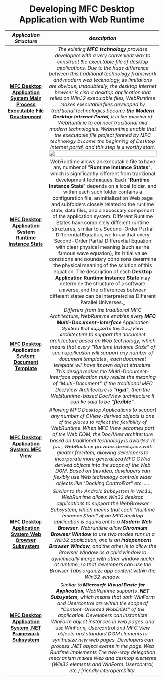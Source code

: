 <div align=center>

# Developing MFC Desktop Application with Web Runtime
</div>
<div align=center>
  
| _Application Structure_       | _description_                                                                                                    |
| -- | ---------------------------------------------------------------------------------------------------------------- |
|  <div align=center>**[__MFC Desktop Application System Main Process Executable File Development__](https://github.com/TangramDev/.github/blob/main/document/mfcexe.md)**</div> |<div align=center>_The existing __MFC technology__ provides developers with a very convenient way to construct the executable file of desktop applications. Due to the huge difference between this traditional technology framework and modern web technology, its limitations are obvious, undoubtedly, the desktop Internet browser is also a desktop application that relies on Win32 executable files, WebRuntime makes executable files developed by traditional technologies become __the Modern Desktop Internet Portal__, it is the mission of WebRuntime to connect traditional and modern technologies. Webruntime enable that the executable file project formed by MFC technology become the beginning of Desktop Internet portal, and this step is a worthy start._</div> <div align=center><img src="https://user-images.githubusercontent.com/26355688/178436304-730ede1e-23c1-4bc9-b94b-4b082dc3e7ab.jpg" width="100%"/></div>|
| <div align=center>**[__MFC Desktop Application System Runtime Instance State__](https://github.com/TangramDev/.github/blob/main/document/mfcexe.md)**</div> |<div align=center>WebRuntime allows an executable file to have any number of "__Runtime Instance States__", which is significantly different from traditional development techniques. Each "__Runtime Instance State__" depends on a local folder, and within each such folder contains a configuration file, an initialization Web page and subfolders closely related to the runtime state, data files, and a necessary component of the application system. Different Runtime States have completely different runtime structures, similar to a Second-Order Partial Differential Equation, we know that every Second-Order Partial Differential Equation with clear physical meaning (such as the famous wave equation), Its initial value conditions and boundary conditions determine the physical meaning of the solution of this equation. The description of each __Desktop Application Runtime Instance State__ may determine the structure of a software universe, and the differences between different states can be interpreted as Different Parallel Universes._</dv>|  
| <div align=center>**[MFC Desktop Application System: Document Template](https://github.com/TangramDev/.github/blob/main/document/mfcexe.md)**</div> |<div align=center>_Different from the traditional MFC Architecture, WebRuntime enables every __MFC Multi-Document-Interface__ Application System that supports the Doc/View architecture to support the document architecture based on Web technology, which means that every "Runtime Instance State" of such application will support any number of document templates , each document template will have its own object structure. This design makes the Multi-Document-Interface application truly realize the meaning of "Multi-Document". If the traditional MFC Doc/View Architecture is "__rigid__", then the WebRuntime-based Doc/View architecture It can be said to be "__flexible__"._</dv>| 
| <div align=center>**[MFC Desktop Application System: MFC View](https://github.com/TangramDev/.github/blob/main/document/mfcexe.md)**</div> |<div align=center>_Allowing MFC Desktop Applications to support any number of CView-derived objects is one of the places to reflect the flexibility of WebRuntime. When MFC View becomes part of the Web DOM, the Doc/View architecture based on traditional technology is dwarfed. In fact, WebRuntime provides developers with greater freedom, allowing developers to incorporate more generalized MFC CWnd derived objects into the scope of the Web DOM. Based on this idea, developers can flexibly use Web technology controls wider objects like "Docking ControlBar" etc......_</dv>|
| <div align=center>**[MFC Desktop Application System Web Browser Subsystem](https://github.com/TangramDev/.github/blob/main/document/mfcexe.md)**</div> |<div align=center>_Similar to the Android Subsystem in Win11, WebRuntime allows Win32 desktop applications to support the WebBrowser Subsystem, which means that each "Runtime Instance State" of an MFC desktop application is equivalent to a __Modern Web Browser__. Webruntime allow __Chromium Browser Window__ to use two modes runs in a Win32 application, one is an __Independent Browser Window__, and the other is to allow the Browser Window as a child window to dynamically merge with other window nuclei at runtime, so that developers can use the Browser Tabs organize app content within the Win32 window._</dv>|  
| <div align=center>**[MFC Desktop Application System .NET Framework Subsystem](https://github.com/TangramDev/.github/blob/main/document/mfcexe.md)**</div> |<div align=center>_Similar to __Microsoft Visual Basic for Application__, WebRuntime supports __.NET Subsystem__, which means that both WinForm and Usercontrol are  within the scope of “Content-Oriented WebDOM” of the application. Developers can instantiate WinForm object instances in web pages, and use WinForm, Usercontrol and MFC View objects and standard DOM elements to synthesize new web pages. Developers can process .NET object events in the page. Web Runtime implements The two-way delegation mechanism makes Web and desktop elements (Win32 elements and WinForm, Usercontrol, etc.) friendly interoperability._</dv>|  
  
</div>
